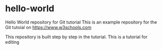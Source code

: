 # hello-world
Hello World repository for Git tutorial
This is an example repository for the Git tutoial on https://www.w3schools.com

This repository is built step by step in the tutorial.
This is a tutorial for editing
